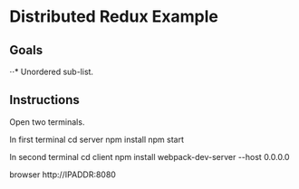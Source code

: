 # Distributed Redux Example

## Goals

⋅⋅* Unordered sub-list.



## Instructions

  Open two terminals.

  In first terminal
  cd server
  npm install
  npm start

  In second terminal
  cd client
  npm install
  webpack-dev-server --host 0.0.0.0

  browser http://IPADDR:8080

